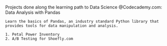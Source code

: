 Projects done along the learning path to Data Science @Codecademy.com:
Data Analysis with Pandas

    Learn the basics of Pandas, an industry standard Python library that provides tools for data manipulation and analysis.

    1. Petal Power Inventory
    2. A/B Testing for Shoefly.com
